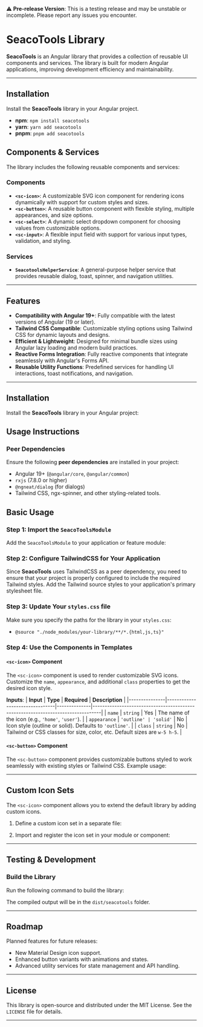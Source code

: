 ⚠️ **Pre-release Version**: This is a testing release and may be unstable or incomplete. Please report any issues you encounter.

# SeacoTools Library

**SeacoTools** is an Angular library that provides a collection of reusable UI components and services. The library is built for modern Angular applications, improving development efficiency and maintainability.

---
## Installation

Install the **SeacoTools** library in your Angular project.

- **npm**: `npm install seacotools`
- **yarn**: `yarn add seacotools`
- **pnpm**: `pnpm add seacotools`

## Components & Services

The library includes the following reusable components and services:

### **Components**
- **`<sc-icon>`**: A customizable SVG icon component for rendering icons dynamically with support for custom styles and sizes.
- **`<sc-button>`**: A reusable button component with flexible styling, multiple appearances, and size options.
- **`<sc-select>`**: A dynamic select dropdown component for choosing values from customizable options.
- **`<sc-input>`**: A flexible input field with support for various input types, validation, and styling.

### **Services**
- **`SeacotoolsHelperService`**: A general-purpose helper service that provides reusable dialog, toast, spinner, and navigation utilities.

---

## Features

- **Compatibility with Angular 19+**: Fully compatible with the latest versions of Angular (19 or later).
- **Tailwind CSS Compatible**: Customizable styling options using Tailwind CSS for dynamic layouts and designs.
- **Efficient & Lightweight**: Designed for minimal bundle sizes using Angular lazy loading and modern build practices.
- **Reactive Forms Integration**: Fully reactive components that integrate seamlessly with Angular's Forms API.
- **Reusable Utility Functions**: Predefined services for handling UI interactions, toast notifications, and navigation.

---

## Installation

Install the **SeacoTools** library in your Angular project:

## Usage Instructions

### Peer Dependencies

Ensure the following **peer dependencies** are installed in your project:

- Angular 19+ (`@angular/core`, `@angular/common`)
- `rxjs` (7.8.0 or higher)
- `@ngneat/dialog` (for dialogs)
- Tailwind CSS, ngx-spinner, and other styling-related tools.

## Basic Usage

### Step 1: Import the `SeacoToolsModule`

Add the `SeacoToolsModule` to your application or feature module:

### Step 2: Configure TailwindCSS for Your Application

Since **SeacoTools** uses TailwindCSS as a peer dependency, you need to ensure that your project is properly configured to include the required Tailwind styles. Add the Tailwind source styles to your application's primary stylesheet file.

### Step 3: Update Your `styles.css` file

Make sure you specify the paths for the library in your `styles.css`:

- `@source "./node_modules/your-library/**/*.{html,js,ts}"`

### Step 4: Use the Components in Templates

#### `<sc-icon>` Component

The `<sc-icon>` component is used to render customizable SVG icons. Customize the `name`, `appearance`, and additional `class` properties to get the desired icon style.


**Inputs**:
| **Input**     | **Type**                       | **Required** | **Description**                                                                 |
|---------------|--------------------------------|--------------|---------------------------------------------------------------------------------|
| `name`        | `string`                      | Yes          | The name of the icon (e.g., `'home'`, `'user'`).                                |
| `appearance`  | `'outline' | 'solid'`         | No           | Icon style (outline or solid). Defaults to `'outline'`.                        |
| `class`       | `string`                      | No           | Tailwind or CSS classes for size, color, etc. Default sizes are `w-5 h-5`.     |

#### `<sc-button>` Component

The `<sc-button>` component provides customizable buttons styled to work seamlessly with existing styles or Tailwind CSS. Example usage:


---

## Custom Icon Sets

The `<sc-icon>` component allows you to extend the default library by adding custom icons.

1. Define a custom icon set in a separate file:

2. Import and register the icon set in your module or component:

---

## Testing & Development

### Build the Library

Run the following command to build the library:

The compiled output will be in the `dist/seacotools` folder.

---

## Roadmap

Planned features for future releases:

- New Material Design icon support.
- Enhanced button variants with animations and states.
- Advanced utility services for state management and API handling.

---

## License

This library is open-source and distributed under the MIT License. See the `LICENSE` file for details.

---
